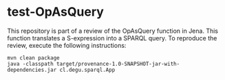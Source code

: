 # test-OpAsQuery

This repository is part of a review of the OpAsQuery function in Jena.
This function translates a S-expression into a SPARQL query.  To
reproduce the review, execute the following instructions:

```
mvn clean package
java -classpath target/provenance-1.0-SNAPSHOT-jar-with-dependencies.jar cl.degu.sparql.App
```
